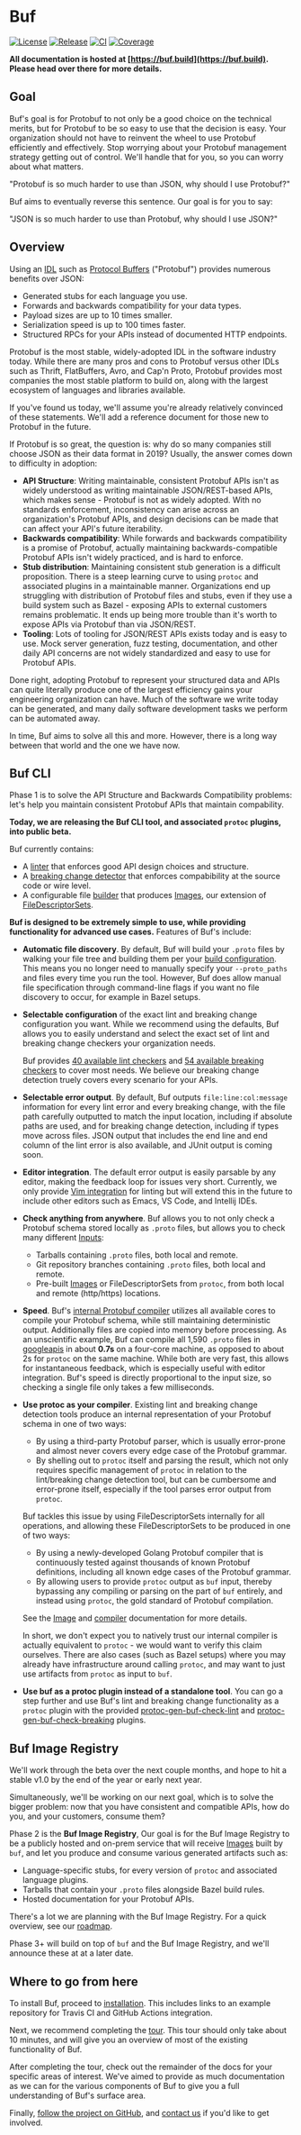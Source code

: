 # Buf

[![License](https://img.shields.io/github/license/bufbuild/buf?color=blue)](https://github.com/bufbuild/buf/blob/master/LICENSE)
[![Release](https://img.shields.io/github/v/release/bufbuild/buf?include_prereleases)](https://github.com/bufbuild/buf/releases)
[![CI](https://github.com/bufbuild/buf/workflows/ci/badge.svg)](https://github.com/bufbuild/buf/actions?workflow=ci)
[![Coverage](https://img.shields.io/codecov/c/github/bufbuild/buf/master)](https://codecov.io/gh/bufbuild/buf)

**All documentation is hosted at [https://buf.build](https://buf.build). Please head over there for
more details.**

## Goal

Buf's goal is for Protobuf to not only be a good choice on the technical merits,
but for Protobuf to be so easy to use that the decision is easy. Your organization
should not have to reinvent the wheel to use Protobuf efficiently and effectively. Stop
worrying about your Protobuf management strategy getting out of control. We'll
handle that for you, so you can worry about what matters.

"Protobuf is so much harder to use than JSON, why should I use Protobuf?"

Buf aims to eventually reverse this sentence. Our goal is for you to say:

"JSON is so much harder to use than Protobuf, why should I use JSON?"

## Overview

Using an [IDL](https://en.wikipedia.org/wiki/Interface_description_language) such as
[Protocol Buffers](https://developers.google.com/protocol-buffers) ("Protobuf")
provides numerous benefits over JSON:

- Generated stubs for each language you use.
- Forwards and backwards compatibility for your data types.
- Payload sizes are up to 10 times smaller.
- Serialization speed is up to 100 times faster.
- Structured RPCs for your APIs instead of documented HTTP endpoints.

Protobuf is the most stable, widely-adopted IDL in the software industry today. While there are
many pros and cons to Protobuf versus other IDLs such as Thrift, FlatBuffers, Avro, and Cap'n Proto,
Protobuf provides most companies the most stable platform to build on, along with the largest
ecosystem of languages and libraries available.

If you've found us today, we'll assume you're already relatively convinced of these statements.
We'll add a reference document for those new to Protobuf in the future.

If Protobuf is so great, the question is: why do so many companies still choose JSON as their
data format in 2019? Usually, the answer comes down to difficulty in adoption:

- **API Structure**: Writing maintainable, consistent Protobuf APIs isn't as widely
  understood as writing maintainable JSON/REST-based APIs, which makes sense - Protobuf
  is not as widely adopted. With no standards enforcement, inconsistency can arise across
  an organization's Protobuf APIs, and design decisions can be made that can affect your
  API's future iterability.
- **Backwards compatibility**: While forwards and backwards compatibility is a promise
  of Protobuf, actually maintaining backwards-compatible Protobuf APIs isn't widely
  practiced, and is hard to enforce.
- **Stub distribution**: Maintaining consistent stub generation is a difficult proposition.
  There is a steep learning curve to using `protoc` and associated plugins in a maintainable manner.
  Organizations end up struggling with distribution of Protobuf files and stubs, even if they use a
  build system such as Bazel - exposing APIs to external customers remains problematic.
  It ends up being more trouble than it's worth to expose APIs via Protobuf than via JSON/REST.
- **Tooling**: Lots of tooling for JSON/REST APIs exists today and is easy to use.
  Mock server generation, fuzz testing, documentation, and other daily API concerns
  are not widely standardized and easy to use for Protobuf APIs.

Done right, adopting Protobuf to represent
your structured data and APIs can quite literally produce one of the largest efficiency gains your
engineering organization can have. Much of the software we write today can be generated, and many
daily software development tasks we perform can be automated away.

In time, Buf aims to solve all this and more. However, there is a long way between that world and the one we have now.

## Buf CLI

Phase 1 is to solve the API Structure and Backwards Compatibility problems: let's
help you maintain consistent Protobuf APIs that maintain compability.

**Today, we are releasing the Buf CLI tool, and associated `protoc` plugins, into public beta.**

Buf currently contains:

- A [linter](https://buf.build/docs/lint-overview) that enforces good API design choices and structure.
- A [breaking change detector](https://buf.build/docs/breaking-overvidw) that enforces compabibility at the source code or wire level.
- A configurable file [builder](https://buf.build/docs/build-overview) that produces [Images](https://buf.build/docs/build-images), our extension of
  [FileDescriptorSets](https://github.com/protocolbuffers/protobuf/blob/master/src/google/protobuf/descriptor.proto).

**Buf is designed to be extremely simple to use, while providing functionality for advanced use cases.**
Features of Buf's include:

- **Automatic file discovery**. By default, Buf will build your `.proto` files by walking your file
  tree and building them per your [build configuration](https://buf.build/docs/build-configuration). This means you no longer need to
  manually specify your `--proto_paths` and files every time you run the tool. However, Buf does
  allow manual file specification through command-line flags if you want no file discovery to
  occur, for example in Bazel setups.

- **Selectable configuration** of the exact lint and breaking change configuration you want.
  While we recommend using the defaults, Buf allows you to easily understand and select the exact set
  of lint and breaking change checkers your organization needs.

  Buf provides [40 available lint checkers](https://buf.build/docs/lint-checkers) and [54 available breaking
  checkers](https://buf.build/docs/breaking-checkers) to cover most needs. We believe our breaking change detection truely
  covers every scenario for your APIs.

- **Selectable error output**. By default, Buf outputs `file:line:col:message` information
  for every lint error and every breaking change, with the file path carefully outputted to
  match the input location, including if absolute paths are used, and for breaking change detection,
  including if types move across files. JSON output that includes the end line and end column
  of the lint error is also available, and JUnit output is coming soon.

- **Editor integration**. The default error output is easily parsable by any editor, making the
  feedback loop for issues very short. Currently, we only provide [Vim integration](https://buf.build/docs/editor-integration)
  for linting but will extend this in the future to include other editors such as Emacs, VS Code,
  and Intellij IDEs.

- **Check anything from anywhere**. Buf allows you to not only check a Protobuf schema stored
  locally as `.proto` files, but allows you to check many different [Inputs](https://buf.build/docs/inputs):

  - Tarballs containing `.proto` files, both local and remote.
  - Git repository branches containing `.proto` files, both local and remote.
  - Pre-built [Images](https://buf.build/docs/build-images) or FileDescriptorSets from `protoc`, from both local and remote
    (http/https) locations.

- **Speed**. Buf's [internal Protobuf compiler](https://buf.build/docs/build-compiler) utilizes all available cores to compile
  your Protobuf schema, while still maintaining deterministic output. Additionally files are copied into
  memory before processing. As an unscientific example, Buf can compile all 1,590 `.proto` files in
  [googleapis](https://github.com/googleapis/googleapis) in about **0.7s** on a four-core machine,
  as opposed to about 2s for `protoc` on the same machine. While both are very fast, this allows for
  instantaneous feedback, which is especially useful with editor integration. Buf's speed is
  directly proportional to the input size, so checking a single file only takes a few milliseconds.

- **Use protoc as your compiler**. Existing lint and breaking change detection tools produce an
  internal representation of your Protobuf schema in one of two ways:

  - By using a third-party Protobuf parser, which is usually error-prone and almost never covers
    every edge case of the Protobuf grammar.
  - By shelling out to `protoc` itself and parsing the result, which not only requires specific
    management of `protoc` in relation to the lint/breaking change detection tool, but can be
    cumbersome and error-prone itself, especially if the tool parses error output from `protoc`.

  Buf tackles this issue by using FileDescriptorSets internally
  for all operations, and allowing these FileDescriptorSets to be produced in one of two ways:

  - By using a newly-developed Golang Protobuf compiler that is continuously tested against thousands
    of known Protobuf definitions, including all known edge cases of the Protobuf grammar.
  - By allowing users to provide `protoc` output as `buf` input, thereby bypassing any compiling
    or parsing on the part of `buf` entirely, and instead using `protoc`, the gold standard of
    Protobuf compilation.

  See the [Image](https://buf.build/docs/build-images) and [compiler](https://buf.build/docs/build-compiler) documentation for more details.

  In short, we don't expect you to natively trust our internal compiler is actually equivalent to
  `protoc` - we would want to verify this claim ourselves. There are also cases (such as Bazel setups)
  where you may already have infrastructure around calling `protoc`, and may want to just use
  artifacts from `protoc` as input to `buf`.

- **Use buf as a protoc plugin instead of a standalone tool**. You can go a step further and use
  Buf's lint and breaking change functionality as a `protoc` plugin with the provided
  [protoc-gen-buf-check-lint](https://buf.build/docs/lint-protoc-plugin) and
  [protoc-gen-buf-check-breaking](https://buf.build/docs/protoc-gen-buf-check-breaking) plugins.

## Buf Image Registry

We'll work through the beta over the next couple months, and hope to hit a stable v1.0 by
the end of the year or early next year.

Simultaneously, we'll be working on our next goal, which is to solve the bigger problem:
now that you have consistent and compatible APIs, how do you, and your customers, consume them?

Phase 2 is the **Buf Image Registry**, Our goal is for the Buf Image Registry to be a
publicly hosted and on-prem service that will receive [Images](https://buf.build/docs/build-images)
built by `buf`, and let you produce and consume various generated artifacts such as:

- Language-specific stubs, for every version of `protoc` and associated language plugins.
- Tarballs that contain your `.proto` files alongside Bazel build rules.
- Hosted documentation for your Protobuf APIs.

There's a lot we are planning with the Buf Image Registry. For a quick overview, see our
[roadmap](https://buf.build/docs/roadmap).

Phase 3+ will build on top of `buf` and the Buf Image Registry, and we'll announce these at
at a later date.

## Where to go from here

To install Buf, proceed to [installation](https://buf.build/docs/installation). This includes links to an example
repository for Travis CI and GitHub Actions integration.

Next, we recommend completing the [tour](https://buf.build/docs/tour-1). This tour should only take about 10 minutes, and
will give you an overview of most of the existing functionality of Buf.

After completing the tour, check out the remainder of the docs for your specific areas of interest.
We've aimed to provide as much documentation as we can for the various components of Buf to give
you a full understanding of Buf's surface area.

Finally, [follow the project on GitHub](https://github.com/bufbuild/buf),
and [contact us](https://buf.build/docs/contact) if you'd like to get involved.
